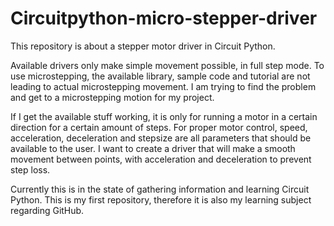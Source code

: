 # Circuitpython-micro-stepper-driver
This repository is about a stepper motor driver in Circuit Python. 

Available drivers only make simple movement possible, in full step mode. To use microstepping, the available library, sample code and tutorial are not leading to actual microstepping movement. I am trying to find the problem and get to a microstepping motion for my project.

If I get the available stuff working, it is only for running a motor in a certain direction for a certain amount of steps. For proper motor control, speed, acceleration, deceleration and stepsize are all parameters that should be available to the user. I want to create a driver that will make a smooth movement between points, with acceleration and deceleration to prevent step loss.

Currently this is in the state of gathering information and learning Circuit Python. This is my first repository, therefore it is also my learning subject regarding GitHub.

